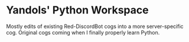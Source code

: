 # Yandols' Python Workspace
Mostly edits of existing Red-DiscordBot cogs into a more server-specific cog. Original cogs coming when I finally properly learn Python.